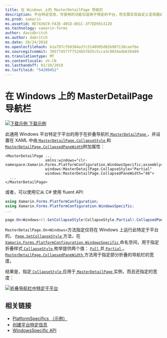 ```yaml
---
title: 在 Windows 上的 MasterDetailPage 导航栏
description: 平台特定信息，可使用的功能仅适用于特定的平台，而无需实现自定义呈现器或效果。 本文介绍如何使用 Windows 的特定于平台上 MasterDetailPage 折叠导航栏。
ms.prod: xamarin
ms.assetid: 0E7436C9-FA3E-40CD-801C-3F7ED95C412D
ms.technology: xamarin-forms
author: davidbritch
ms.author: dabritch
ms.date: 10/24/2018
ms.openlocfilehash: b1a797cfb9384a37c5140995d02b907138ceef6e
ms.sourcegitcommit: 395774577f7524b57035c5cca3c9034a4b636489
ms.translationtype: MT
ms.contentlocale: zh-CN
ms.lasthandoff: 01/10/2019
ms.locfileid: "54209452"
---
```

# <a name="masterdetailpage-navigation-bar-on-windows"></a>在 Windows 上的 MasterDetailPage 导航栏

[![下载示例](~/media/shared/download.png) 下载示例](https://developer.xamarin.com/samples/xamarin-forms/userinterface/platformspecifics/)

此通用 Windows 平台特定于平台的用于在折叠导航栏[ `MasterDetailPage` ](xref:Xamarin.Forms.MasterDetailPage)，并设置在 XAML 中由[ `MasterDetailPage.CollapseStyle` ](xref:Xamarin.Forms.PlatformConfiguration.WindowsSpecific.MasterDetailPage.CollapseStyleProperty)和[ `MasterDetailPage.CollapsedPaneWidth`](xref:Xamarin.Forms.PlatformConfiguration.WindowsSpecific.MasterDetailPage.CollapsedPaneWidthProperty)附加属性：

```xaml
<MasterDetailPage ...
                  xmlns:windows="clr-namespace:Xamarin.Forms.PlatformConfiguration.WindowsSpecific;assembly=Xamarin.Forms.Core"
                  windows:MasterDetailPage.CollapseStyle="Partial"
                  windows:MasterDetailPage.CollapsedPaneWidth="48">
  ...
</MasterDetailPage>

```

或者，可以使用它从 C# 使用 fluent API:

```csharp
using Xamarin.Forms.PlatformConfiguration;
using Xamarin.Forms.PlatformConfiguration.WindowsSpecific;
...

page.On<Windows>().SetCollapseStyle(CollapseStyle.Partial).CollapsedPaneWidth(148);
```

`MasterDetailPage.On<Windows>`方法指定仅将在 Windows 上运行此特定于平台的。 [ `Page.SetCollapseStyle` ](xref:Xamarin.Forms.PlatformConfiguration.WindowsSpecific.MasterDetailPage.SetCollapseStyle(Xamarin.Forms.IPlatformElementConfiguration{Xamarin.Forms.PlatformConfiguration.Windows,Xamarin.Forms.MasterDetailPage},Xamarin.Forms.PlatformConfiguration.WindowsSpecific.CollapseStyle))方法，在[ `Xamarin.Forms.PlatformConfiguration.WindowsSpecific` ](xref:Xamarin.Forms.PlatformConfiguration.WindowsSpecific)命名空间，用于指定折叠样式[ `CollapseStyle` ](xref:Xamarin.Forms.PlatformConfiguration.WindowsSpecific.CollapseStyle)枚举提供两个值： [ `Full` ](xref:Xamarin.Forms.PlatformConfiguration.WindowsSpecific.CollapseStyle.Full)并[ `Partial` ](xref:Xamarin.Forms.PlatformConfiguration.WindowsSpecific.CollapseStyle.Partial)。 [ `MasterDetailPage.CollapsedPaneWidth` ](xref:Xamarin.Forms.PlatformConfiguration.WindowsSpecific.MasterDetailPage.CollapsedPaneWidth(Xamarin.Forms.IPlatformElementConfiguration{Xamarin.Forms.PlatformConfiguration.Windows,Xamarin.Forms.MasterDetailPage},System.Double))方法用于指定部分折叠的导航栏的宽度。

结果是，指定[ `CollapseStyle` ](xref:Xamarin.Forms.PlatformConfiguration.WindowsSpecific.CollapseStyle)应用于[ `MasterDetailPage` ](xref:Xamarin.Forms.MasterDetailPage)实例，而且还指定的宽度：

[![](masterdetailpage-navigation-bar-images/collapsed-navigation-bar.png "折叠导航栏中特定于平台")](masterdetailpage-navigation-bar-images/collapsed-navigation-bar-large.png#lightbox "折叠导航栏中特定于平台")

## <a name="related-links"></a>相关链接

- [PlatformSpecifics （示例）](https://developer.xamarin.com/samples/xamarin-forms/userinterface/platformspecifics/)
- [创建平台特定信息](~/xamarin-forms/platform/platform-specifics/index.md#creating-platform-specifics)
- [WindowsSpecific API](xref:Xamarin.Forms.PlatformConfiguration.WindowsSpecific)

